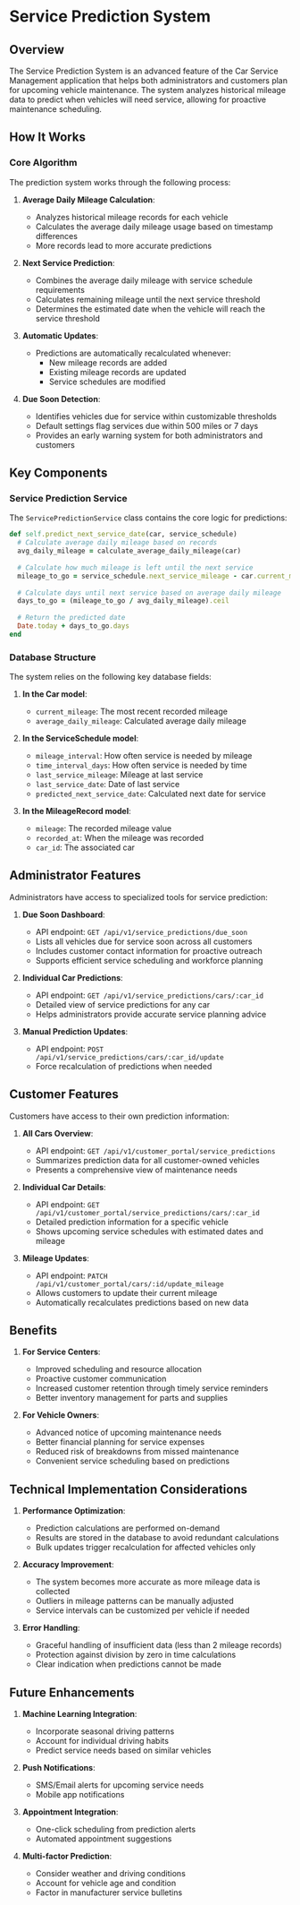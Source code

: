 # Service Prediction System

## Overview

The Service Prediction System is an advanced feature of the Car Service Management application that helps both administrators and customers plan for upcoming vehicle maintenance. The system analyzes historical mileage data to predict when vehicles will need service, allowing for proactive maintenance scheduling.

## How It Works

### Core Algorithm

The prediction system works through the following process:

1. **Average Daily Mileage Calculation**:
   - Analyzes historical mileage records for each vehicle
   - Calculates the average daily mileage usage based on timestamp differences
   - More records lead to more accurate predictions

2. **Next Service Prediction**:
   - Combines the average daily mileage with service schedule requirements
   - Calculates remaining mileage until the next service threshold
   - Determines the estimated date when the vehicle will reach the service threshold

3. **Automatic Updates**:
   - Predictions are automatically recalculated whenever:
     - New mileage records are added
     - Existing mileage records are updated
     - Service schedules are modified

4. **Due Soon Detection**:
   - Identifies vehicles due for service within customizable thresholds
   - Default settings flag services due within 500 miles or 7 days
   - Provides an early warning system for both administrators and customers

## Key Components

### Service Prediction Service

The `ServicePredictionService` class contains the core logic for predictions:

```ruby
def self.predict_next_service_date(car, service_schedule)
  # Calculate average daily mileage based on records
  avg_daily_mileage = calculate_average_daily_mileage(car)
  
  # Calculate how much mileage is left until the next service
  mileage_to_go = service_schedule.next_service_mileage - car.current_mileage
  
  # Calculate days until next service based on average daily mileage
  days_to_go = (mileage_to_go / avg_daily_mileage).ceil
  
  # Return the predicted date
  Date.today + days_to_go.days
end
```

### Database Structure

The system relies on the following key database fields:

1. **In the Car model**:
   - `current_mileage`: The most recent recorded mileage
   - `average_daily_mileage`: Calculated average daily mileage

2. **In the ServiceSchedule model**:
   - `mileage_interval`: How often service is needed by mileage
   - `time_interval_days`: How often service is needed by time
   - `last_service_mileage`: Mileage at last service
   - `last_service_date`: Date of last service
   - `predicted_next_service_date`: Calculated next date for service

3. **In the MileageRecord model**:
   - `mileage`: The recorded mileage value
   - `recorded_at`: When the mileage was recorded
   - `car_id`: The associated car

## Administrator Features

Administrators have access to specialized tools for service prediction:

1. **Due Soon Dashboard**:
   - API endpoint: `GET /api/v1/service_predictions/due_soon`
   - Lists all vehicles due for service soon across all customers
   - Includes customer contact information for proactive outreach
   - Supports efficient service scheduling and workforce planning

2. **Individual Car Predictions**:
   - API endpoint: `GET /api/v1/service_predictions/cars/:car_id`
   - Detailed view of service predictions for any car
   - Helps administrators provide accurate service planning advice

3. **Manual Prediction Updates**:
   - API endpoint: `POST /api/v1/service_predictions/cars/:car_id/update`
   - Force recalculation of predictions when needed

## Customer Features

Customers have access to their own prediction information:

1. **All Cars Overview**:
   - API endpoint: `GET /api/v1/customer_portal/service_predictions`
   - Summarizes prediction data for all customer-owned vehicles
   - Presents a comprehensive view of maintenance needs

2. **Individual Car Details**:
   - API endpoint: `GET /api/v1/customer_portal/service_predictions/cars/:car_id`
   - Detailed prediction information for a specific vehicle
   - Shows upcoming service schedules with estimated dates and mileage

3. **Mileage Updates**:
   - API endpoint: `PATCH /api/v1/customer_portal/cars/:id/update_mileage`
   - Allows customers to update their current mileage
   - Automatically recalculates predictions based on new data

## Benefits

1. **For Service Centers**:
   - Improved scheduling and resource allocation
   - Proactive customer communication
   - Increased customer retention through timely service reminders
   - Better inventory management for parts and supplies

2. **For Vehicle Owners**:
   - Advanced notice of upcoming maintenance needs
   - Better financial planning for service expenses
   - Reduced risk of breakdowns from missed maintenance
   - Convenient service scheduling based on predictions

## Technical Implementation Considerations

1. **Performance Optimization**:
   - Prediction calculations are performed on-demand
   - Results are stored in the database to avoid redundant calculations
   - Bulk updates trigger recalculation for affected vehicles only

2. **Accuracy Improvement**:
   - The system becomes more accurate as more mileage data is collected
   - Outliers in mileage patterns can be manually adjusted
   - Service intervals can be customized per vehicle if needed

3. **Error Handling**:
   - Graceful handling of insufficient data (less than 2 mileage records)
   - Protection against division by zero in time calculations
   - Clear indication when predictions cannot be made

## Future Enhancements

1. **Machine Learning Integration**:
   - Incorporate seasonal driving patterns
   - Account for individual driving habits
   - Predict service needs based on similar vehicles

2. **Push Notifications**:
   - SMS/Email alerts for upcoming service needs
   - Mobile app notifications

3. **Appointment Integration**:
   - One-click scheduling from prediction alerts
   - Automated appointment suggestions

4. **Multi-factor Prediction**:
   - Consider weather and driving conditions
   - Account for vehicle age and condition
   - Factor in manufacturer service bulletins 